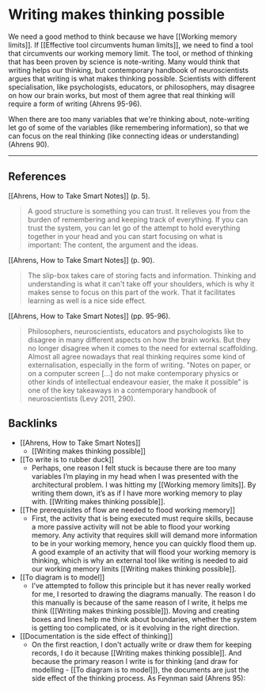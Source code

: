 # Writing makes thinking possible
We need a good method to think because we have [[Working memory limits]]. If [[Effective tool circumvents human limits]], we need to find a tool that circumvents our working memory limit. The tool, or method of thinking that has been proven by science is note-writing. Many would think that writing helps our thinking, but contemporary handbook of neuroscientists argues that writing is what makes thinking possible. Scientists with different specialisation, like psychologists, educators, or philosophers, may disagree on how our brain works, but most of them agree that real thinking will require a form of writing (Ahrens 95-96).

When there are too many variables that we're thinking about, note-writing let go of some of the variables (like remembering information), so that we can focus on the real thinking (like connecting ideas or understanding) (Ahrens 90).

- - -
## References
[[Ahrens, How to Take Smart Notes]] (p. 5).
> A good structure is something you can trust. It relieves you from the burden of remembering and keeping track of everything. If you can trust the system, you can let go of the attempt to hold everything together in your head and you can start focusing on what is important: The content, the argument and the ideas.

[[Ahrens, How to Take Smart Notes]] (p. 90).
> The slip-box takes care of storing facts and information. Thinking and understanding is what it can't take off your shoulders, which is why it makes sense to focus on this part of the work. That it facilitates learning as well is a nice side effect.

[[Ahrens, How to Take Smart Notes]] (pp. 95-96).
> Philosophers, neuroscientists, educators and psychologists like to disagree in many different aspects on how the brain works. But they no longer disagree when it comes to the need for external scaffolding. Almost all agree nowadays that real thinking requires some kind of externalisation, especially in the form of writing. "Notes on paper, or on a computer screen [...] do not make contemporary physics or other kinds of intellectual endeavour easier, the make it possible" is one of the key takeaways in a contemporary handbook of neuroscientists (Levy 2011, 290).

## Backlinks
* [[Ahrens, How to Take Smart Notes]]
	* [[Writing makes thinking possible]]
* [[To write is to rubber duck]]
	* Perhaps, one reason I felt stuck is because there are too many variables I’m playing in my head when I was presented with the architectural problem. I was hitting my [[Working memory limits]]. By writing them down, it’s as if I have more working memory to play with. [[Writing makes thinking possible]].
* [[The prerequisites of flow are needed to flood working memory]]
	* First, the activity that is being executed must require skills, because a more passive activity will not be able to flood your working memory. Any activity that requires skill will demand more information to be in your working memory, hence you can quickly flood them up. A good example of an activity that will flood your working memory is thinking, which is why an external tool like writing is needed to aid our working memory limits [[Writing makes thinking possible]].
* [[To diagram is to model]]
	* I’ve attempted to follow this principle but it has never really worked for me, I resorted to drawing the diagrams manually. The reason I do this manually is because of the same reason of I write, it helps me think ([[Writing makes thinking possible]]). Moving and creating boxes and lines help me think about boundaries, whether the system is getting too complicated, or is it evolving in the right direction.
* [[Documentation is the side effect of thinking]]
	* On the first reaction, I don't actually write or draw them for keeping records, I do it because [[Writing makes thinking possible]]. And because the primary reason I write is for thinking (and draw for modelling - [[To diagram is to model]]), the documents are just the side effect of the thinking process. As Feynman said (Ahrens 95):

<!-- #evergreen #writing #thinking -->

<!-- {BearID:9B8D9F81-C1C9-4235-AE58-4EEA672FC917-464-00000165FBDA2175} -->
